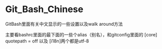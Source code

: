 Git_Bash_Chinese
================

GitBash里面有关中文显示的一些设置以及walk around方法

主要看bashrc里面的最下面的一些个alias（别名），和gitconfig里面的
[core] 	quotepath = off 以及 [i18n]两个都是utf-8
